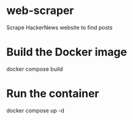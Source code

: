 # web-scraper
Scrape HackerNews website to find posts

# Build the Docker image
docker compose build

# Run the container
docker compose up -d
